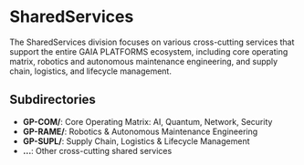 # SharedServices

The SharedServices division focuses on various cross-cutting services that support the entire GAIA PLATFORMS ecosystem, including core operating matrix, robotics and autonomous maintenance engineering, and supply chain, logistics, and lifecycle management.

## Subdirectories

- **GP-COM/**: Core Operating Matrix: AI, Quantum, Network, Security
- **GP-RAME/**: Robotics & Autonomous Maintenance Engineering
- **GP-SUPL/**: Supply Chain, Logistics & Lifecycle Management
- **...**: Other cross-cutting shared services
